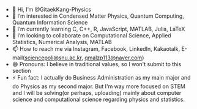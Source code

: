 - 👋 Hi, I’m @GitaekKang-Physics
- 👀 I’m interested in Condensed Matter Physics, Quantum Computing, Quantum Information Science
- 🌱 I’m currently learning C, C++, R, JavaScript, MATLAB, Julia, LaTeX
- 💞️ I’m looking to collaborate on Computational Science, Applied Statistics, Numerical Analysis, MATLAB
- 📫 How to reach me via Instagram, Facebook, LinkedIn, Kakaotalk, E-mail(sciencepoli@snu.ac.kr, qmalzp113@naver.com)
- 😄 Pronouns: I believe in traditional values, so I won't submit to this section
- ⚡ Fun fact: I actually do Business Administration as my main major and do Physics as my second major. But I'm way more focused on STEM and I will be solving(or perhaps, uploading) mainly about computer science and computational science regarding physics and statistics.

<!---
GitaekKang-Physics/GitaekKang-Physics is a ✨ special ✨ repository because its `README.md` (this file) appears on your GitHub profile.
You can click the Preview link to take a look at your changes.
--->

